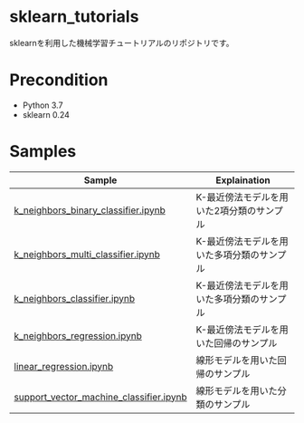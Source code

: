 # sklearn_tutorials

sklearnを利用した機械学習チュートリアルのリポジトリです。

# Precondition

- Python 3.7
- sklearn 0.24

# Samples

| Sample | Explaination |
-----------|-------------|
| [k_neighbors_binary_classifier.ipynb][0] | K-最近傍法モデルを用いた2項分類のサンプル
| [k_neighbors_multi_classifier.ipynb][1] | K-最近傍法モデルを用いた多項分類のサンプル
| [k_neighbors_classifier.ipynb][2] | K-最近傍法モデルを用いた多項分類のサンプル
| [k_neighbors_regression.ipynb][3] | K-最近傍法モデルを用いた回帰のサンプル
| [linear_regression.ipynb][10] | 線形モデルを用いた回帰のサンプル
| [support_vector_machine_classifier.ipynb][20] | 線形モデルを用いた分類のサンプル


[0]: k_neighbors_binary_classifier.ipynb
[1]: k_neighbors_multi_classifier.ipynb
[2]: k_neighbors_classifier.ipynb
[3]: k_neighbors_regression.ipynb
[10]: linear_regression.ipynb
[20]: support_vector_machine_classifier.ipynb

